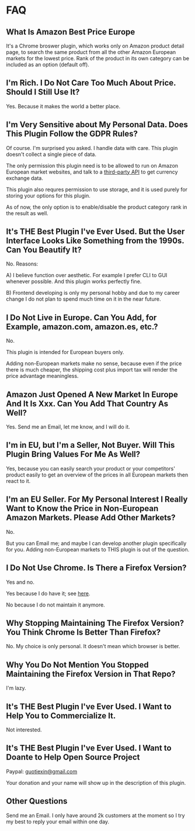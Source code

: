 # FAQ

## What Is **Amazon Best Price Europe**

It's a Chrome broswer plugin, which works only on Amazon product detail page, to search the same product from all the other Amazon European markets for the lowest price. Rank of the product in its own category can be included as an option (default off).

## I'm Rich. I Do Not Care Too Much About Price. Should I Still Use It?

Yes. Because it makes the world a better place.

## I'm Very Sensitive about My Personal Data. Does This Plugin Follow the GDPR Rules?

Of course. I'm surprised you asked. I handle data with care. This plugin doesn't collect a single piece of data.

The only permission this plugin need is to be allowed to run on Amazon European market websites, and talk to a [third-party API](https://api.exchangeratesapi.io/*) to get currency exchange data.

This plugin also requres permission to use storage, and it is used purely for storing your options for this plugin.

As of now, the only option is to enable/disable the product category rank in the result as well.

## It's THE Best Plugin I've Ever Used. But the User Interface Looks Like Something from the 1990s. Can You Beautify It?

No. Reasons:

A) I believe function over aesthetic. For example I prefer CLI to GUI whenever possible. And this plugin works perfectly fine.

B) Frontend developing is only my personal hobby and due to my career change I do not plan to spend much time on it in the near future.

## I Do Not Live in Europe. Can You Add, for Example, amazon.com, amazon.es, etc.?

No.

This plugin is intended for European buyers only.

Adding non-European markets make no sense, because even if the price there is much cheaper, the shipping cost plus import tax will render the price advantage meaningless.

## Amazon Just Opened A New Market In Europe And It Is Xxx. Can You Add That Country As Well?

Yes. Send me an Email, let me know, and I will do it.

## I'm in EU, but I'm a Seller, Not Buyer. Will This Plugin Bring Values For Me As Well?

Yes, because you can easily search your product or your competitors' product easily to get an overview of the prices in all European markets then react to it.

## I'm an EU Seller. For My Personal Interest I Really Want to Know the Price in Non-European Amazon Markets. Please Add Other Markets?

No.

But you can Email me; and maybe I can develop another plugin specifically for you. Adding non-European markets to THIS plugin is out of the question.

## I Do Not Use Chrome. Is There a Firefox Version?

Yes and no.

Yes because I do have it; see [here](https://github.com/IronCore864/amazon-eu-price-compare-ff).

No because I do not maintain it anymore.

## Why Stopping Maintaining The Firefox Version? You Think Chrome Is Better Than Firefox?

No. My choice is only personal. It doesn't mean which browser is better.

## Why You Do Not Mention You Stopped Maintaining the Firefox Version in That Repo?

I'm lazy.

## It's THE Best Plugin I've Ever Used. I Want to Help You to Commercialize It.

Not interested.

## It's THE Best Plugin I've Ever Used. I Want to Doante to Help Open Source Project

Paypal: guotiexin@gmail.com

Your donation and your name will show up in the description of this plugin.

## Other Questions

Send me an Email. I only have around 2k customers at the moment so I try my best to reply your email within one day.
